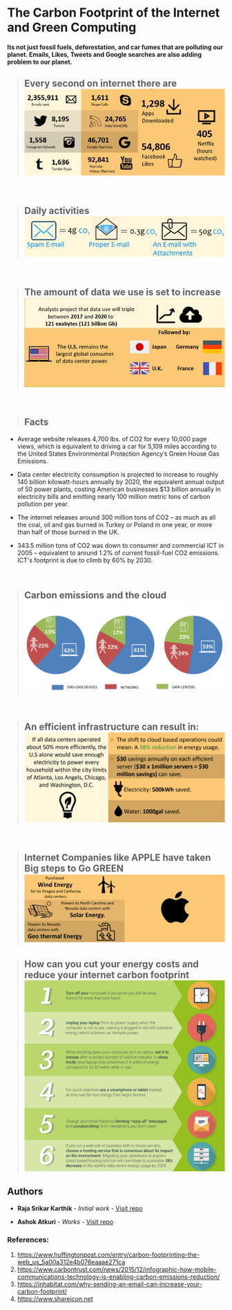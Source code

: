 # The Carbon Footprint of the Internet and Green Computing
#### Its not just fossil fuels, deforestation, and car fumes that are polluting our planet. Emails, Likes, Tweets and Google searches are also adding problem to our planet.

> ## Every second on internet there are ![image](/assets/per_second_Facts.jpg)

<br>

> ## Daily activities ![Daily activities](/assets/daily_activities.PNG)

<br>

> ## The amount of data we use is set to increase ![Future Stats](/assets/future_stats.PNG)

<br>

> ## Facts
- Average website releases 4,700 lbs. of CO2 for every 10,000 page views, which is equivalent to driving a car for 5,109 miles according to the United States Environmental Protection Agency’s Green House Gas Emissions. 

- Data center electricity consumption is projected to increase to roughly 140 billion kilowatt-hours annually by 2020, the equivalent annual output of 50 power plants, costing American businesses $13 billion annually in electricity bills and emitting nearly 100 million metric tons of carbon pollution per year.

- The internet releases around 300 million tons of CO2 – as much as all the coal, oil and gas burned in Turkey or Poland in one year, or more than half of those burned in the UK.

- 343.5 million tons of CO2 was down to consumer and commercial ICT in 2005 – equivalent to around 1.2% of current fossil-fuel CO2 emissions. ICT's footprint is due to climb by 60% by 2030.

<br>

> ## Carbon emissions and the cloud ![Stats](/assets/stats.PNG)

<br>

> ## An efficient infrastructure can result in: ![e_infra](/assets/e_infra.PNG)

<br>

> ## Internet Companies like APPLE have taken Big steps to Go GREEN ![apple](/assets/apple.PNG)

> ## How can you cut your energy costs and reduce your internet carbon footprint ![recommendations](/assets/recommendations.PNG)

## Authors

* **Raja Srikar Karthik** - *Initial work* - [Visit repo](https://github.com/crskarthik)

* **Ashok Atkuri** - *Works* - [Visit repo]()

### References:
1. https://www.huffingtonpost.com/entry/carbon-footprinting-the-web_us_5a00a312e4b076eaaae271ca
2. https://www.carbontrust.com/news/2015/12/infographic-how-mobile-communications-technology-is-enabling-carbon-emissions-reduction/
3. https://inhabitat.com/why-sending-an-email-can-increase-your-carbon-footprint/
4. https://www.shareicon.net